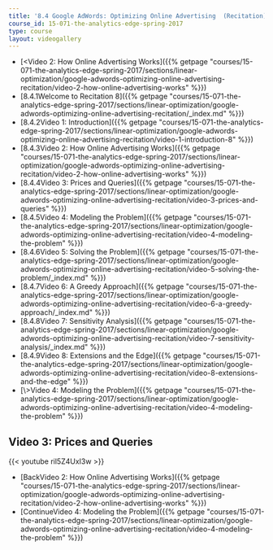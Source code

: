 ```yaml
---
title: '8.4 Google AdWords: Optimizing Online Advertising  (Recitation)'
course_id: 15-071-the-analytics-edge-spring-2017
type: course
layout: videogallery
---
```

*   [<Video 2: How Online Advertising Works]({{% getpage "courses/15-071-the-analytics-edge-spring-2017/sections/linear-optimization/google-adwords-optimizing-online-advertising-recitation/video-2-how-online-advertising-works" %}})
*   [8.4.1Welcome to Recitation 8]({{% getpage "courses/15-071-the-analytics-edge-spring-2017/sections/linear-optimization/google-adwords-optimizing-online-advertising-recitation/_index.md" %}})
*   [8.4.2Video 1: Introduction]({{% getpage "courses/15-071-the-analytics-edge-spring-2017/sections/linear-optimization/google-adwords-optimizing-online-advertising-recitation/video-1-introduction-8" %}})
*   [8.4.3Video 2: How Online Advertising Works]({{% getpage "courses/15-071-the-analytics-edge-spring-2017/sections/linear-optimization/google-adwords-optimizing-online-advertising-recitation/video-2-how-online-advertising-works" %}})
*   [8.4.4Video 3: Prices and Queries]({{% getpage "courses/15-071-the-analytics-edge-spring-2017/sections/linear-optimization/google-adwords-optimizing-online-advertising-recitation/video-3-prices-and-queries" %}})
*   [8.4.5Video 4: Modeling the Problem]({{% getpage "courses/15-071-the-analytics-edge-spring-2017/sections/linear-optimization/google-adwords-optimizing-online-advertising-recitation/video-4-modeling-the-problem" %}})
*   [8.4.6Video 5: Solving the Problem]({{% getpage "courses/15-071-the-analytics-edge-spring-2017/sections/linear-optimization/google-adwords-optimizing-online-advertising-recitation/video-5-solving-the-problem/_index.md" %}})
*   [8.4.7Video 6: A Greedy Approach]({{% getpage "courses/15-071-the-analytics-edge-spring-2017/sections/linear-optimization/google-adwords-optimizing-online-advertising-recitation/video-6-a-greedy-approach/_index.md" %}})
*   [8.4.8Video 7: Sensitivity Analysis]({{% getpage "courses/15-071-the-analytics-edge-spring-2017/sections/linear-optimization/google-adwords-optimizing-online-advertising-recitation/video-7-sensitivity-analysis/_index.md" %}})
*   [8.4.9Video 8: Extensions and the Edge]({{% getpage "courses/15-071-the-analytics-edge-spring-2017/sections/linear-optimization/google-adwords-optimizing-online-advertising-recitation/video-8-extensions-and-the-edge" %}})
*   [\\>Video 4: Modeling the Problem]({{% getpage "courses/15-071-the-analytics-edge-spring-2017/sections/linear-optimization/google-adwords-optimizing-online-advertising-recitation/video-4-modeling-the-problem" %}})

Video 3: Prices and Queries
---------------------------

{{< youtube ril5Z4UxI3w >}}

*   [BackVideo 2: How Online Advertising Works]({{% getpage "courses/15-071-the-analytics-edge-spring-2017/sections/linear-optimization/google-adwords-optimizing-online-advertising-recitation/video-2-how-online-advertising-works" %}})
*   [ContinueVideo 4: Modeling the Problem]({{% getpage "courses/15-071-the-analytics-edge-spring-2017/sections/linear-optimization/google-adwords-optimizing-online-advertising-recitation/video-4-modeling-the-problem" %}})